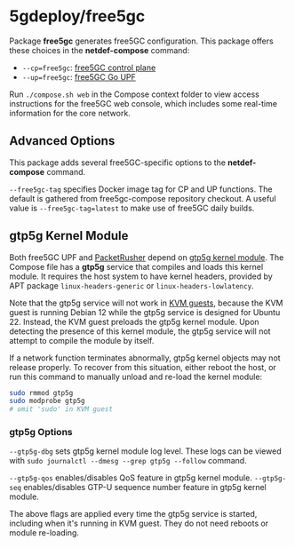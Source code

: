 # 5gdeploy/free5gc

Package **free5gc** generates free5GC configuration.
This package offers these choices in the **netdef-compose** command:

* `--cp=free5gc`: [free5GC control plane](https://github.com/free5gc/free5gc)
* `--up=free5gc`: [free5GC Go UPF](https://github.com/free5gc/go-upf)

Run `./compose.sh web` in the Compose context folder to view access instructions for the free5GC web console, which includes some real-time information for the core network.

## Advanced Options

This package adds several free5GC-specific options to the **netdef-compose** command.

`--free5gc-tag` specifies Docker image tag for CP and UP functions.
The default is gathered from free5gc-compose repository checkout.
A useful value is `--free5gc-tag=latest` to make use of free5GC daily builds.

## gtp5g Kernel Module

Both free5GC UPF and [PacketRusher](../packetrusher/README.md) depend on [gtp5g kernel module](https://github.com/free5gc/gtp5g).
The Compose file has a **gtp5g** service that compiles and loads this kernel module.
It requires the host system to have kernel headers, provided by APT package `linux-headers-generic` or `linux-headers-lowlatency`.

Note that the gtp5g service will not work in [KVM guests](../virt/README.md), because the KVM guest is running Debian 12 while the gtp5g service is designed for Ubuntu 22.
Instead, the KVM guest preloads the gtp5g kernel module.
Upon detecting the presence of this kernel module, the gtp5g service will not attempt to compile the module by itself.

If a network function terminates abnormally, gtp5g kernel objects may not release properly.
To recover from this situation, either reboot the host, or run this command to manually unload and re-load the kernel module:

```bash
sudo rmmod gtp5g
sudo modprobe gtp5g
# omit 'sudo' in KVM guest
```

### gtp5g Options

`--gtp5g-dbg` sets gtp5g kernel module log level.
These logs can be viewed with `sudo journalctl --dmesg --grep gtp5g --follow` command.

`--gtp5g-qos` enables/disables QoS feature in gtp5g kernel module.
`--gtp5g-seq` enables/disables GTP-U sequence number feature in gtp5g kernel module.

The above flags are applied every time the gtp5g service is started, including when it's running in KVM guest.
They do not need reboots or module re-loading.
